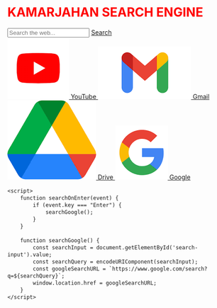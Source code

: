<!DOCTYPE html>
<html lang="en">
<head>
    <meta charset="UTF-8">
    <meta name="viewport" content="width=device-width, initial-scale=1.0">
    <title>KAMARJAHAN SEARCH ENGINE</title>
    <link rel="stylesheet" href="styles.css">
</head>
<body style="background-image: url('background.jpg'); background-size: cover;">
    <div class="container">
        <h1 style="color: red;">KAMARJAHAN SEARCH ENGINE</h1>
        <div class="search-container">
            <input type="text" id="search-input" placeholder="Search the web..." onkeyup="searchOnEnter(event)">
            <a id="search-button" href="#" onclick="searchGoogle()">Search</a>
        </div>
        <div class="google-services">
            <a href="https://www.youtube.com" class="service-button">
                <img src="youtube-logo.png" alt="YouTube Logo">
                YouTube
            </a>
            <a href="https://mail.google.com" class="service-button">
                <img src="gmail-logo.png" alt="Gmail Logo">
                Gmail
            </a>
            <a href="https://drive.google.com" class="service-button">
                <img src="drive-logo.png" alt="Google Drive Logo">
                Drive
            </a>
            <a href="https://www.google.com" class="service-button">
                <img src="google-logo.png" alt="Google Logo">
                Google
            </a>
        </div>
    </div>

    <script>
        function searchOnEnter(event) {
            if (event.key === "Enter") {
                searchGoogle();
            }
        }

        function searchGoogle() {
            const searchInput = document.getElementById('search-input').value;
            const searchQuery = encodeURIComponent(searchInput);
            const googleSearchURL = `https://www.google.com/search?q=${searchQuery}`;
            window.location.href = googleSearchURL;
        }
    </script>
</body>
</html>
